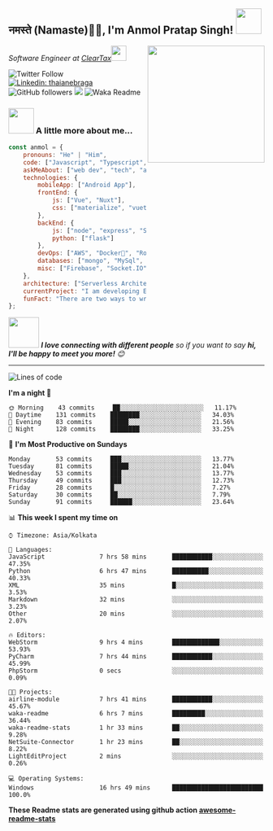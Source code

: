 <h2>नमस्ते (Namaste)🙏🏻, I'm Anmol Pratap Singh! <img src="https://media.giphy.com/media/12oufCB0MyZ1Go/giphy.gif" width="50"></h2>
<img align='right' src="https://media.giphy.com/media/M9gbBd9nbDrOTu1Mqx/giphy.gif" width="230">
<p><em>Software Engineer at <a href="http://www.cleartax.in">ClearTax</a><img src="https://media.giphy.com/media/WUlplcMpOCEmTGBtBW/giphy.gif" width="30"> 
</em></p>

![Twitter Follow](https://img.shields.io/twitter/follow/misteranmol?label=Follow)
[![Linkedin: thaianebraga](https://img.shields.io/badge/-anmol-blue?style=flat-square&logo=Linkedin&logoColor=white&link=https://www.linkedin.com/in/anmol-p-singh/)](https://www.linkedin.com/in/anmol-p-singh/)
![GitHub followers](https://img.shields.io/github/followers/anmol098?label=Follow&style=social)
![](https://visitor-badge.glitch.me/badge?page_id=anmol098.anmol098)
![Waka Readme](https://github.com/anmol098/anmol098/workflows/Waka%20Readme/badge.svg)

### <img src="https://media.giphy.com/media/VgCDAzcKvsR6OM0uWg/giphy.gif" width="50"> A little more about me...  

```javascript
const anmol = {
    pronouns: "He" | "Him",
    code: ["Javascript", "Typescript", "Python", "Java", "php"],
    askMeAbout: ["web dev", "tech", "app dev", "photography"],
    technologies: {
        mobileApp: ["Android App"],
        frontEnd: {
            js: ["Vue", "Nuxt"],
            css: ["materialize", "vuetify", "bootstrap"]
        },
        backEnd: {
            js: ["node", "express", "SuiteScript"],
            python: ["flask"]
        },
        devOps: ["AWS", "Docker🐳", "Route53", "Nginx"],
        databases: ["mongo", "MySql", "sqlite"],
        misc: ["Firebase", "Socket.IO", "selenium", "open-cv", "php", "SuiteApp"]
    },
    architecture: ["Serverless Architecture", "Progressive web applications", "Single page applications"],
    currentProject: "I am developing Extension for NetSuite using SuiteScript2.0",
    funFact: "There are two ways to write error-free programs; only the third one works"
};
```

<img src="https://media.giphy.com/media/LnQjpWaON8nhr21vNW/giphy.gif" width="60"> <em><b>I love connecting with different people</b> so if you want to say <b>hi, I'll be happy to meet you more!</b> 😊</em>

---
<!--START_SECTION:waka-->
![Lines of code](https://img.shields.io/badge/From%20Hello%20World%20I've%20written-1.22M%20Lines%20of%20code-blue)

**I'm a night 🦉** 

```text
🌞 Morning    43 commits     ██░░░░░░░░░░░░░░░░░░░░░░░   11.17% 
🌆 Daytime    131 commits    ████████░░░░░░░░░░░░░░░░░   34.03% 
🌃 Evening    83 commits     █████░░░░░░░░░░░░░░░░░░░░   21.56% 
🌙 Night      128 commits    ████████░░░░░░░░░░░░░░░░░   33.25%

```
📅 **I'm Most Productive on Sundays** 

```text
Monday       53 commits     ███░░░░░░░░░░░░░░░░░░░░░░   13.77% 
Tuesday      81 commits     █████░░░░░░░░░░░░░░░░░░░░   21.04% 
Wednesday    53 commits     ███░░░░░░░░░░░░░░░░░░░░░░   13.77% 
Thursday     49 commits     ███░░░░░░░░░░░░░░░░░░░░░░   12.73% 
Friday       28 commits     █░░░░░░░░░░░░░░░░░░░░░░░░   7.27% 
Saturday     30 commits     ██░░░░░░░░░░░░░░░░░░░░░░░   7.79% 
Sunday       91 commits     ██████░░░░░░░░░░░░░░░░░░░   23.64%

```


📊 **This week I spent my time on** 

```text
⌚︎ Timezone: Asia/Kolkata

💬 Languages: 
JavaScript               7 hrs 58 mins       ███████████░░░░░░░░░░░░░░   47.35% 
Python                   6 hrs 47 mins       ██████████░░░░░░░░░░░░░░░   40.33% 
XML                      35 mins             █░░░░░░░░░░░░░░░░░░░░░░░░   3.53% 
Markdown                 32 mins             ░░░░░░░░░░░░░░░░░░░░░░░░░   3.23% 
Other                    20 mins             ░░░░░░░░░░░░░░░░░░░░░░░░░   2.07%

🔥 Editors: 
WebStorm                 9 hrs 4 mins        █████████████░░░░░░░░░░░░   53.93% 
PyCharm                  7 hrs 44 mins       ███████████░░░░░░░░░░░░░░   45.99% 
PhpStorm                 0 secs              ░░░░░░░░░░░░░░░░░░░░░░░░░   0.09%

🐱‍💻 Projects: 
airline-module           7 hrs 41 mins       ███████████░░░░░░░░░░░░░░   45.67% 
waka-readme              6 hrs 7 mins        █████████░░░░░░░░░░░░░░░░   36.44% 
waka-readme-stats        1 hr 33 mins        ██░░░░░░░░░░░░░░░░░░░░░░░   9.28% 
NetSuite-Connector       1 hr 23 mins        ██░░░░░░░░░░░░░░░░░░░░░░░   8.22% 
LightEditProject         2 mins              ░░░░░░░░░░░░░░░░░░░░░░░░░   0.26%

💻 Operating Systems: 
Windows                  16 hrs 49 mins      █████████████████████████   100.0%

```


<!--END_SECTION:waka-->

**These Readme stats are generated using github action [awesome-readme-stats](https://github.com/anmol098/waka-readme-stats)**
